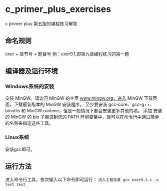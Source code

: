 # c_primer_plus_exercises

c primer plus 第五版的编程练习解答

## 命名规则
exer + 章节号 + 题目号
例：exer9.1,即第九章编程练习的第一题

## 编译器及运行环境
### Windows系统的安装
安装 MinGW。请访问 MinGW 的主页 www.mingw.org，进入 MinGW 下载页面，下载最新版本的 MinGW 安装程序。
至少要安装 gcc-core、gcc-g++、binutils 和 MinGW runtime，但是一般情况下都会安装更多其他的项。
添加 安装的 MinGW 的 bin 子目录到您的 PATH 环境变量中，就可以在命令行中通过简单的名称来指定这些工具。
### Linux系统
安装gcc即可。

## 运行方法
进入命令行工具，依次输入以下命令即可运行：
`进入工程目录
 gcc exer9.1.c -o test
 test
 `

